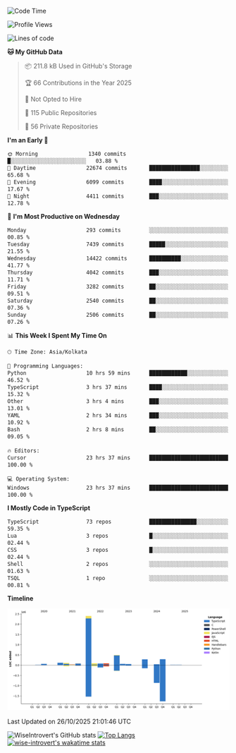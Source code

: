 <!--START_SECTION:waka-->
![Code Time](http://img.shields.io/badge/Code%20Time-4%2C419%20hrs%2011%20mins-blue)

![Profile Views](http://img.shields.io/badge/Profile%20Views-0-blue)

![Lines of code](https://img.shields.io/badge/From%20Hello%20World%20I%27ve%20Written-4.3%20million%20lines%20of%20code-blue)

**🐱 My GitHub Data** 

> 📦 211.8 kB Used in GitHub's Storage 
 > 
> 🏆 66 Contributions in the Year 2025
 > 
> 🚫 Not Opted to Hire
 > 
> 📜 115 Public Repositories 
 > 
> 🔑 56 Private Repositories 
 > 
**I'm an Early 🐤** 

```text
🌞 Morning                1340 commits        █░░░░░░░░░░░░░░░░░░░░░░░░   03.88 % 
🌆 Daytime                22674 commits       ████████████████░░░░░░░░░   65.68 % 
🌃 Evening                6099 commits        ████░░░░░░░░░░░░░░░░░░░░░   17.67 % 
🌙 Night                  4411 commits        ███░░░░░░░░░░░░░░░░░░░░░░   12.78 % 
```
📅 **I'm Most Productive on Wednesday** 

```text
Monday                   293 commits         ░░░░░░░░░░░░░░░░░░░░░░░░░   00.85 % 
Tuesday                  7439 commits        █████░░░░░░░░░░░░░░░░░░░░   21.55 % 
Wednesday                14422 commits       ██████████░░░░░░░░░░░░░░░   41.77 % 
Thursday                 4042 commits        ███░░░░░░░░░░░░░░░░░░░░░░   11.71 % 
Friday                   3282 commits        ██░░░░░░░░░░░░░░░░░░░░░░░   09.51 % 
Saturday                 2540 commits        ██░░░░░░░░░░░░░░░░░░░░░░░   07.36 % 
Sunday                   2506 commits        ██░░░░░░░░░░░░░░░░░░░░░░░   07.26 % 
```


📊 **This Week I Spent My Time On** 

```text
🕑︎ Time Zone: Asia/Kolkata

💬 Programming Languages: 
Python                   10 hrs 59 mins      ████████████░░░░░░░░░░░░░   46.52 % 
TypeScript               3 hrs 37 mins       ████░░░░░░░░░░░░░░░░░░░░░   15.32 % 
Other                    3 hrs 4 mins        ███░░░░░░░░░░░░░░░░░░░░░░   13.01 % 
YAML                     2 hrs 34 mins       ███░░░░░░░░░░░░░░░░░░░░░░   10.92 % 
Bash                     2 hrs 8 mins        ██░░░░░░░░░░░░░░░░░░░░░░░   09.05 % 

🔥 Editors: 
Cursor                   23 hrs 37 mins      █████████████████████████   100.00 % 

💻 Operating System: 
Windows                  23 hrs 37 mins      █████████████████████████   100.00 % 
```

**I Mostly Code in TypeScript** 

```text
TypeScript               73 repos            ███████████████░░░░░░░░░░   59.35 % 
Lua                      3 repos             █░░░░░░░░░░░░░░░░░░░░░░░░   02.44 % 
CSS                      3 repos             █░░░░░░░░░░░░░░░░░░░░░░░░   02.44 % 
Shell                    2 repos             ░░░░░░░░░░░░░░░░░░░░░░░░░   01.63 % 
TSQL                     1 repo              ░░░░░░░░░░░░░░░░░░░░░░░░░   00.81 % 
```



**Timeline**

![Lines of Code chart](https://raw.githubusercontent.com/wise-introvert/wise-introvert/master/assets/bar_graph.png)


 Last Updated on 26/10/2025 21:01:46 UTC
<!--END_SECTION:waka-->

![WiseIntrovert's GitHub stats](https://github-readme-stats.vercel.app/api?username=wise-introvert&count_private=true&show_icons=true)
[![Top Langs](https://github-readme-stats.vercel.app/api/top-langs/?username=wise-introvert&langs_count=10)](https://github.com/anuraghazra/github-readme-stats)
[![wise-introvert's wakatime stats](https://github-readme-stats.vercel.app/api/wakatime?username=wiseintrovert)](https://github.com/anuraghazra/github-readme-stats)
